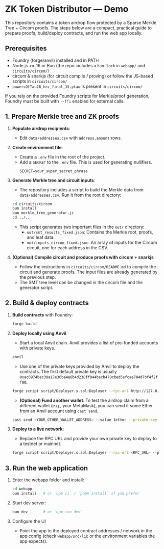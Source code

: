 # ZK Token Distributor — Demo

This repository contains a token airdrop flow protected by a Sparse Merkle Tree + Circom proofs. The steps below are a compact, practical guide to prepare proofs, build/deploy contracts, and run the web app locally.

## Prerequisites

- Foundry (forge/anvil) installed and in PATH
- Node.js >= 16 or Bun (the repo includes a `bun.lock` in `webapp/` and `circuits/circom/`)
- circom & snarkjs (for circuit compile / proving) or follow the JS-based scripts in `circuits/circom/`
- `powersOfTau28_hez_final_15.ptau` is present in `circuits/circom/`

If you rely on the provided Foundry scripts for Merkle/proof generation, Foundry must be built with `--ffi` enabled for external calls.

## 1. Prepare Merkle tree and ZK proofs

1.  **Populate airdrop recipients**:

    -   Edit `data/addresses.csv` with `address,amount` rows.

2.  **Create environment file**:
    -   Create a `.env` file in the root of the project.
    -   Add a `SECRET` to the `.env` file. This is used for generating nullifiers.
        ```
        SECRET=your_super_secret_phrase
        ```

3.  **Generate Merkle tree and circuit inputs**:

    -   The repository includes a script to build the Merkle data from `data/addresses.csv`. Run it from the root directory:

    ```bash
    cd circuits/circom
    bun install
    bun merkle_tree_generator.js
    cd ../..
    ```

    -   This script generates two important files in the `out/` directory:
        -   `out/smt_results_fixed.json`: Contains the Merkle root, proofs, and leaf data.
        -   `out/inputs_circom_fixed.json`: An array of inputs for the Circom circuit, one for each address in the CSV.

4.  **(Optional) Compile circuit and produce proofs with circom + snarkjs**
    -   Follow the instructions in `circuits/circom/README.md` to compile the circuit and generate proofs. The input files are already generated by the previous step.
    -   The SMT tree level can be changed in the circom file and the generator script.

## 2. Build & deploy contracts

1.  **Build contracts** with Foundry:

    ```bash
    forge build
    ```

2.  **Deploy locally using Anvil**:

    -   Start a local Anvil chain. Anvil provides a list of pre-funded accounts with private keys.

    ```bash
    anvil
    ```

    -   Use one of the private keys provided by Anvil to deploy the contracts. The first default private key is usually `0xac0974bec39a17e36ba4a6b4d238ff944bacb478cbed5efcae784d7bf4f2ff80`.

    ```bash
    forge script script/Deployer.s.sol:Deployer --rpc-url http://127.0.0.1:8545 --private-key <ANVIL_PRIVATE_KEY> --broadcast -vvvv
    ```

    -   **(Optional) Fund another wallet**: To test the airdrop claim from a different wallet (e.g., your MetaMask), you can send it some Ether from an Anvil account using `cast send`.

    ```bash
    cast send <YOUR_OTHER_WALLET_ADDRESS> --value 1ether --private-key <ANVIL_PRIVATE_KEY> --rpc-url http://127.0.0.1:8545
    ```

3.  **Deploy to a live network**:

    -   Replace the RPC URL and provide your own private key to deploy to a testnet or mainnet.

    ```bash
    forge script script/Deployer.s.sol:Deployer --rpc-url <RPC_URL> --private-key <PRIVATE_KEY> --broadcast -vvvv
    ```



## 3. Run the web application

1. Enter the webapp folder and install:

    ```bash
    cd webapp
    bun install   # or `npm ci` / `pnpm install` if you prefer
    ```

2. Start dev server:

    ```bash
    bun dev       # or `npm run dev`
    ```

3. Configure the UI

    - Point the app to the deployed contract addresses / network in the app config (check `webapp/src/lib` or the environment variables the app expects).
